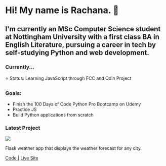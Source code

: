 # Hi! My name is Rachana. 👋

## I'm currently an MSc Computer Science student at Nottingham University with a first class BA in English Literature, pursuing a career in tech by self-studying Python and web development.

### Currently... 
⭐️ Status: Learning JavaScript through FCC and Odin Project <br />

### Goals:  
- Finish the 100 Days of Code Python Pro Bootcamp on Udemy
- Practice JS
- Build Python applications from scratch

### Latest Project
<img src ="https://github.com/rachanahegde/python-weather-app/blob/master/screenshots/weather_app_desktop_forecast_page_screenshot.png">

Flask weather app that displays the weather forecast for any city. 

<a href="https://github.com/rachanahegde/python-weather-app"> Code </a> | <a href="https://weatherly-forecast-app.herokuapp.com/"> Live Site </a> 

<!--  
#### Contact Info
📫 Email me at hegde.rachana99@gmail.com
-->
